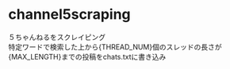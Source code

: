 # channel5scraping
５ちゃんねるをスクレイピング  
特定ワードで検索した上から{THREAD_NUM}個のスレッドの長さが{MAX_LENGTH}までの投稿をchats.txtに書き込み  